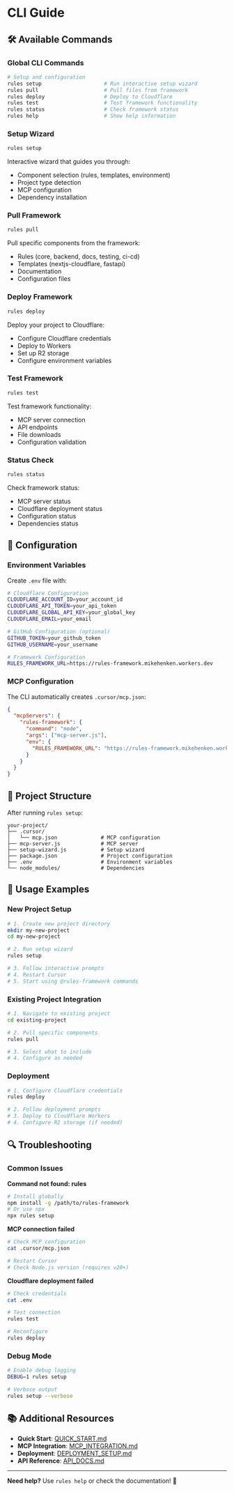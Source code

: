 # CLI Guide

## 🛠️ Available Commands

### Global CLI Commands

```bash
# Setup and configuration
rules setup                    # Run interactive setup wizard
rules pull                     # Pull files from framework
rules deploy                   # Deploy to Cloudflare
rules test                     # Test framework functionality
rules status                   # Check framework status
rules help                     # Show help information
```

### Setup Wizard

```bash
rules setup
```

Interactive wizard that guides you through:
- Component selection (rules, templates, environment)
- Project type detection
- MCP configuration
- Dependency installation

### Pull Framework

```bash
rules pull
```

Pull specific components from the framework:
- Rules (core, backend, docs, testing, ci-cd)
- Templates (nextjs-cloudflare, fastapi)
- Documentation
- Configuration files

### Deploy Framework

```bash
rules deploy
```

Deploy your project to Cloudflare:
- Configure Cloudflare credentials
- Deploy to Workers
- Set up R2 storage
- Configure environment variables

### Test Framework

```bash
rules test
```

Test framework functionality:
- MCP server connection
- API endpoints
- File downloads
- Configuration validation

### Status Check

```bash
rules status
```

Check framework status:
- MCP server status
- Cloudflare deployment status
- Configuration status
- Dependencies status

## 🔧 Configuration

### Environment Variables

Create `.env` file with:

```bash
# Cloudflare Configuration
CLOUDFLARE_ACCOUNT_ID=your_account_id
CLOUDFLARE_API_TOKEN=your_api_token
CLOUDFLARE_GLOBAL_API_KEY=your_global_key
CLOUDFLARE_EMAIL=your_email

# GitHub Configuration (optional)
GITHUB_TOKEN=your_github_token
GITHUB_USERNAME=your_username

# Framework Configuration
RULES_FRAMEWORK_URL=https://rules-framework.mikehenken.workers.dev
```

### MCP Configuration

The CLI automatically creates `.cursor/mcp.json`:

```json
{
  "mcpServers": {
    "rules-framework": {
      "command": "node",
      "args": ["mcp-server.js"],
      "env": {
        "RULES_FRAMEWORK_URL": "https://rules-framework.mikehenken.workers.dev"
      }
    }
  }
}
```

## 📁 Project Structure

After running `rules setup`:

```
your-project/
├── .cursor/
│   └── mcp.json              # MCP configuration
├── mcp-server.js             # MCP server
├── setup-wizard.js           # Setup wizard
├── package.json              # Project configuration
├── .env                      # Environment variables
└── node_modules/             # Dependencies
```

## 🎯 Usage Examples

### New Project Setup

```bash
# 1. Create new project directory
mkdir my-new-project
cd my-new-project

# 2. Run setup wizard
rules setup

# 3. Follow interactive prompts
# 4. Restart Cursor
# 5. Start using @rules-framework commands
```

### Existing Project Integration

```bash
# 1. Navigate to existing project
cd existing-project

# 2. Pull specific components
rules pull

# 3. Select what to include
# 4. Configure as needed
```

### Deployment

```bash
# 1. Configure Cloudflare credentials
rules deploy

# 2. Follow deployment prompts
# 3. Deploy to Cloudflare Workers
# 4. Configure R2 storage (if needed)
```

## 🔍 Troubleshooting

### Common Issues

**Command not found: rules**
```bash
# Install globally
npm install -g /path/to/rules-framework
# Or use npx
npx rules setup
```

**MCP connection failed**
```bash
# Check MCP configuration
cat .cursor/mcp.json

# Restart Cursor
# Check Node.js version (requires v20+)
```

**Cloudflare deployment failed**
```bash
# Check credentials
cat .env

# Test connection
rules test

# Reconfigure
rules deploy
```

### Debug Mode

```bash
# Enable debug logging
DEBUG=1 rules setup

# Verbose output
rules setup --verbose
```

## 📚 Additional Resources

- **Quick Start**: [QUICK_START.md](../quick-start/QUICK_START.md)
- **MCP Integration**: [MCP_INTEGRATION.md](../guides/MCP_INTEGRATION.md)
- **Deployment**: [DEPLOYMENT_SETUP.md](../setup/DEPLOYMENT_SETUP.md)
- **API Reference**: [API_DOCS.md](../api/API_DOCS.md)

---

**Need help?** Use `rules help` or check the documentation! 🚀
